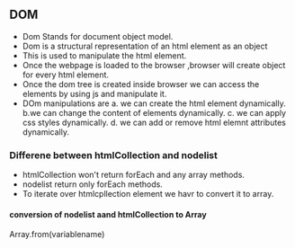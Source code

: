 ## DOM
- Dom Stands for document object model.
-  Dom is a structural representation of  an html element as an object
-  This is used to manipulate the html element.
-  Once the webpage is loaded to the browser ,browser will create object for every html element.
-  Once the dom tree is created inside browser we can access the elements by using js and manipulate it.
-  DOm manipulations are
          a. we  can create the html element dynamically.
          b.we can change the  content of elements dynamically.
          c. we can apply css styles dynamically.
          d. we can add or remove html elemnt attributes dynamically.
###  Differene between htmlCollection and nodelist
- htmlCollection won't return forEach and any array methods.
- nodelist return only forEach methods.
- To iterate over htmlcpllection element we havr to convert it  to array.
#### conversion of nodelist aand htmlCollection to Array
 Array.from(variablename)